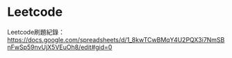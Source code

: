 # Leetcode
Leetcode刷題紀錄：https://docs.google.com/spreadsheets/d/1_8kwTCwBMqY4U2PQX3i7NmSBnFwSp59nvUjX5VEuOh8/edit#gid=0
